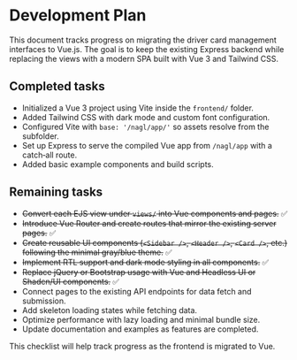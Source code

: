 # Development Plan

This document tracks progress on migrating the driver card management interfaces to Vue.js. The goal is to keep the existing Express backend while replacing the views with a modern SPA built with Vue 3 and Tailwind CSS.

## Completed tasks

- Initialized a Vue 3 project using Vite inside the `frontend/` folder.
- Added Tailwind CSS with dark mode and custom font configuration.
- Configured Vite with `base: '/nagl/app/'` so assets resolve from the subfolder.
- Set up Express to serve the compiled Vue app from `/nagl/app` with a catch‑all route.
- Added basic example components and build scripts.

## Remaining tasks

- ~~Convert each EJS view under `views/` into Vue components and pages.~~ ✅
- ~~Introduce Vue Router and create routes that mirror the existing server pages.~~ ✅
- ~~Create reusable UI components (`<Sidebar />`, `<Header />`, `<Card />`, etc.) following the minimal gray/blue theme.~~ ✅
- ~~Implement RTL support and dark mode styling in all components.~~ ✅
- ~~Replace jQuery or Bootstrap usage with Vue and Headless UI or Shadcn/UI components.~~ ✅
- Connect pages to the existing API endpoints for data fetch and submission.
- Add skeleton loading states while fetching data.
- Optimize performance with lazy loading and minimal bundle size.
- Update documentation and examples as features are completed.

This checklist will help track progress as the frontend is migrated to Vue.
